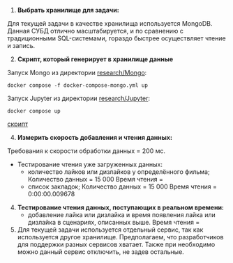 1. **Выбрать хранилище для задачи:**

Для текущей задачи в качестве хранилища используется MongoDB.
Данная СУБД отлично масштабируется, и по сравнению с традиционными SQL-системами, гораздо быстрее осуществляет чтение и запись.

2. **Cкрипт, который генерирует в хранилище данные**

Запуск Mongo из директории [research/Mongo](/research/Mongo):

`docker compose -f docker-compose-mongo.yml up`

Запуск Jupyter из директории [research/Jupyter](/research/Jupyter):

`docker compose up`

[скрипт](/research/Jupyter/research.ipynb)

4. **Измерить скорость добавления и чтения данных:**

Требования к скорости обработки данных = 200 мс.

 - Тестирование чтения уже загруженных данных:
   - количество лайков или дизлайков у определённого фильма;
    Количество данных = 15 000
   Время чтения =
   - список закладок;
   Количество данных = 15 000
   Время чтения = 0:00:00.009678
4. **Тестирование чтения данных, поступающих в реальном времени:**
   - добавление лайка или дизлайка и время появления лайка или дизлайка в сценариях, описанных выше.
   Время чтения =
5. Для текущей задачи используется отдельный сервис, так как
используется другое хранилище.
Предполагаем, что разработчиков для поддержки разных сервисов хватает.
Также при необходимо можно данный сервис отключить, не задев остальные.
